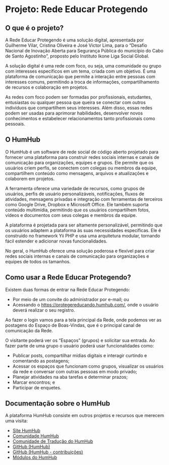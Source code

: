 # Projeto: Rede Educar Protegendo

## O que é o projeto?

A Rede Educar Protegendo é uma solução digital, apresentada por Guilherme Vilar, Cristina Oliveira e José Victor Lima, para o “Desafio Nacional de Inovação Aberta para Segurança Pública do município do Cabo de Santo Agostinho”, proposto pelo Instituto Ikone Liga Social Global.

A solução digital é uma rede com foco, ou seja, uma comunidade ou grupo com interesses específicos em um tema, criada com um objetivo. É uma plataforma de comunicação que permite a interação entre pessoas com interesses comuns, permitindo a troca de informações, compartilhamento de recursos e colaboração em projetos.

As redes com foco podem ser formadas por profissionais, estudantes, entusiastas ou qualquer pessoa que queira se conectar com outros indivíduos que compartilhem seus interesses. Além disso, essas redes podem ser usadas para aprimorar habilidades, desenvolver novos conhecimentos e estabelecer relacionamentos tanto profissionais como pessoais.

## O HumHub

O HumHub é um software de rede social de código aberto projetado para fornecer uma plataforma para construir redes sociais internas e canais de comunicação para organizações, equipes e grupos. Ele permite que os usuários criem perfis, se conectem com colegas ou membros da equipe, compartilhem conteúdo como mensagens, arquivos e atualizações e colaborem em projetos.

A ferramenta oferece uma variedade de recursos, como grupos de usuários, perfis de usuário personalizáveis, notificações, fluxos de atividades, mensagens privadas e integração com ferramentas de terceiros como Google Drive, Dropbox e Microsoft Office. Ele também suporta conteúdo multimídia, permitindo que os usuários compartilhem fotos, vídeos e documentos com seus colegas e membros da equipe.

A plataforma é projetada para ser altamente personalizável, permitindo que os usuários adaptem a plataforma às suas necessidades específicas. Ele é construído no framework Yii PHP e usa uma arquitetura modular, tornando fácil estender e adicionar novas funcionalidades.

No geral, o HumHub oferece uma solução poderosa e flexível para criar redes sociais internas e canais de comunicação para organizações e equipes de todos os tamanhos.

## Como usar a Rede Educar Protegendo?

Existem duas formas de entrar na Rede Educar Protegendo:
-   Por meio de um convite do administrador por e-mail; ou
-   Acessando o https://protegereducando.humhub.com/, onde o usuário deverá realizar o seu registro.

Ao fazer o login vamos para a tela principal da Rede, onde podemos ver as postagens do Espaço de Boas-Vindas, que é o principal canal de comunicação da Rede.

O visitante poderá ver os “Espaços” (grupos) e solicitar sua entrada. Ao fazer parte de uma grupo o usuário poderá usar funcionalidades como:
-   Publicar posts, compartilhar mídias digitais e interagir curtindo e comentando as postagens;
-   Acessar os espaços que funcionam como grupos, visualizar os usuários da rede e conversar com outras pessoas em modo privado;
-   Planejar atividades na aba tarefas e determinar prazos;
-   Marcar encontros; e
-   Participar de enquetes.

## Documentação sobre o HumHub

A plataforma HumHub consiste em outros projetos e recursos que merecem uma visita:

-   [Site HumHub](https://www.humhub.com/en)
-   [Comunidade HumHub](https://community.humhub.com/)
-   [Comunidade de Tradução do HumHub](https://translate.humhub.org/user/auth/login)
-   [GitHub (HumHub)](https://github.com/humhub)
-   [GitHub (HumHub - contribuições)](https://github.com/humhub-contrib)
-   [Módulos do HumHub](https://marketplace.humhub.com/)
